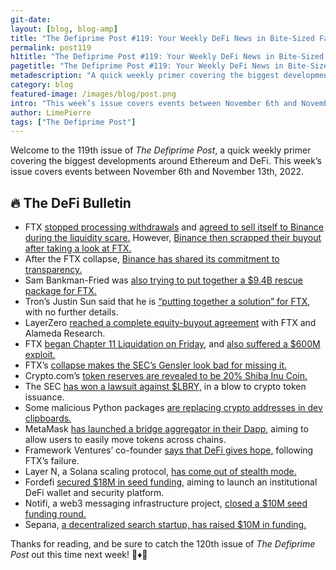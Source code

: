 ```yaml
---
git-date:
layout: [blog, blog-amp]
title: "The Defiprime Post #119: Your Weekly DeFi News in Bite-Sized Fashion"
permalink: post119
h1title: "The Defiprime Post #119: Your Weekly DeFi News in Bite-Sized Fashion"
pagetitle: "The Defiprime Post #119: Your Weekly DeFi News in Bite-Sized Fashion"
metadescription: "A quick weekly primer covering the biggest developments around Ethereum and DeFi. This week’s issue covers events between November 6th and November 13th, 2022"
category: blog
featured-image: /images/blog/post.png
intro: "This week’s issue covers events between November 6th and November 13th, 2022"
author: LimePierre
tags: ["The Defiprime Post"]
---
```


Welcome to the 119th issue of _The Defiprime Post_, a quick weekly primer covering the biggest developments around Ethereum and DeFi. This week’s issue covers events between November 6th and November 13th, 2022.


## 🔥 The DeFi Bulletin

* FTX [stopped processing withdrawals](https://www.theblock.co/post/184176/ftx-appears-to-have-stopped-processing-withdrawals-on-chain-data-show) and [agreed to sell itself to Binance during the liquidity scare.](https://www.coindesk.com/business/2022/11/08/ftx-reaches-deal-with-binance-amid-liquidity-scare-sam-bankman-fried-says/) However, [Binance then scrapped their buyout after taking a look at FTX. ](https://www.coindesk.com/business/2022/11/09/binance-is-strongly-leaning-toward-scrapping-ftx-rescue-takeover-after-first-glance-at-books-source/)
* After the FTX collapse, [Binance has shared its commitment to transparency.](https://www.binance.com/en/blog/community/our-commitment-to-transparency-2895840147147652626) 
* Sam Bankman-Fried was [also trying to put together a $9.4B rescue package for FTX. ](https://www.reuters.com/technology/exclusive-bankman-fried-seeks-94-bln-package-ftx-rescue-sources-2022-11-10/)
* Tron’s Justin Sun said that he is [“putting together a solution” for FTX](https://www.coindesk.com/business/2022/11/10/without-details-trons-justin-sun-says-hes-putting-together-solution-for-ftx/), with no further details. 
* LayerZero [reached a complete equity-buyout agreement](https://www.theblock.co/post/185678/layerzero-reaches-a-complete-equity-buy-out-agreement-with-ftx-and-alameda) with FTX and Alameda Research. 
* FTX [began Chapter 11 Liquidation on Friday](https://twitter.com/FTX_Official/status/1591071832823959552), and [also suffered a $600M exploit.](https://www.coindesk.com/business/2022/11/12/ftx-crypto-wallets-see-mysterious-late-night-outflows-totalling-more-than-380m/)
* FTX’s [collapse makes the SEC’s Gensler look bad for missing it.](https://fortune.com/crypto/2022/11/11/sbfs-disgrace-could-make-things-awkward-for-gary-gensler-and-the-democrats/)
* Crypto.com’s [token reserves are revealed to be 20% Shiba Inu Coin.](https://www.coindesk.com/markets/2022/11/11/cryptocom-preliminary-audit-shows-that-20-of-its-assets-are-in-shiba-inu-coin/)
* The SEC [has won a lawsuit against $LBRY,](https://www.theblock.co/post/183770/sec-wins-suit-against-lbry-in-major-blow-to-crypto-token-issuance) in a blow to crypto token issuance. 
* Some malicious Python packages [are replacing crypto addresses in dev clipboards. ](https://blog.phylum.io/pypi-malware-replaces-crypto-addresses-in-developers-clipboard)
* MetaMask [has launched a bridge aggregator in their Dapp](https://metamask.io/news/latest/meta-mask-launches-bridge-aggregator-in-dapp-to-easily-move-tokens-across-chains/), aiming to allow users to easily move tokens across chains.  
* Framework Ventures’ co-founder [says that DeFi gives hope,](https://techcrunch.com/2022/11/11/framework-ventures-co-founder-says-defi-gives-hope-following-ftx-collapse/) following FTX’s failure.
* Layer N, a Solana scaling protocol, [has come out of stealth mode. ](https://www.theblock.co/post/183819/solana-scaling-protocol-layer-n-comes-out-of-stealth-mode)
* Fordefi [secured $18M in seed funding](https://www.prnewswire.com/il/news-releases/fordefi-raises-18m-seed-round-to-launch-institutional-defi-wallet-and-security-platform-301671581.html), aiming to launch an institutional DeFi wallet and security platform. 
* Notifi, a web3 messaging infrastructure project, [closed a $10M seed funding round.](https://techcrunch.com/2022/11/09/web3-messaging-infrastructure-notifi-raises-10m-seed-round-co-led-by-hashed-race-capital/)
* Sepana, [a decentralized search startup, has raised $10M in funding. ](https://www.theblock.co/post/184102/decentralized-search-startup-sepana-raises-10-million)

Thanks for reading, and be sure to catch the 120th issue of _The Defiprime Post_ out this time next week! 👋♦️👋